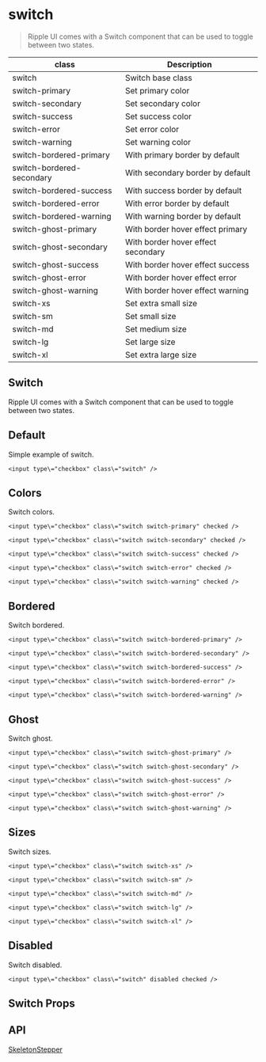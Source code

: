 # switch

> Ripple UI comes with a Switch component that can be used to toggle between two states.

| class                     | Description                        |
| ------------------------- | ---------------------------------- |
| switch                    | Switch base class                  |
| switch-primary            | Set primary color                  |
| switch-secondary          | Set secondary color                |
| switch-success            | Set success color                  |
| switch-error              | Set error color                    |
| switch-warning            | Set warning color                  |
| switch-bordered-primary   | With primary border by default     |
| switch-bordered-secondary | With secondary border by default   |
| switch-bordered-success   | With success border by default     |
| switch-bordered-error     | With error border by default       |
| switch-bordered-warning   | With warning border by default     |
| switch-ghost-primary      | With border hover effect primary   |
| switch-ghost-secondary    | With border hover effect secondary |
| switch-ghost-success      | With border hover effect success   |
| switch-ghost-error        | With border hover effect error     |
| switch-ghost-warning      | With border hover effect warning   |
| switch-xs                 | Set extra small size               |
| switch-sm                 | Set small size                     |
| switch-md                 | Set medium size                    |
| switch-lg                 | Set large size                     |
| switch-xl                 | Set extra large size               |

## Switch

Ripple UI comes with a Switch component that can be used to toggle between two states.

## [​](#default)Default

Simple example of switch.

    <input type\="checkbox" class\="switch" />

## [​](#colors)Colors

Switch colors.

    <input type\="checkbox" class\="switch switch-primary" checked />

    <input type\="checkbox" class\="switch switch-secondary" checked />

    <input type\="checkbox" class\="switch switch-success" checked />

    <input type\="checkbox" class\="switch switch-error" checked />

    <input type\="checkbox" class\="switch switch-warning" checked />

## [​](#bordered)Bordered

Switch bordered.

    <input type\="checkbox" class\="switch switch-bordered-primary" />

    <input type\="checkbox" class\="switch switch-bordered-secondary" />

    <input type\="checkbox" class\="switch switch-bordered-success" />

    <input type\="checkbox" class\="switch switch-bordered-error" />

    <input type\="checkbox" class\="switch switch-bordered-warning" />

## [​](#ghost)Ghost

Switch ghost.

    <input type\="checkbox" class\="switch switch-ghost-primary" />

    <input type\="checkbox" class\="switch switch-ghost-secondary" />

    <input type\="checkbox" class\="switch switch-ghost-success" />

    <input type\="checkbox" class\="switch switch-ghost-error" />

    <input type\="checkbox" class\="switch switch-ghost-warning" />

## [​](#sizes)Sizes

Switch sizes.

    <input type\="checkbox" class\="switch switch-xs" />

    <input type\="checkbox" class\="switch switch-sm" />

    <input type\="checkbox" class\="switch switch-md" />

    <input type\="checkbox" class\="switch switch-lg" />

    <input type\="checkbox" class\="switch switch-xl" />

## [​](#disabled)Disabled

Switch disabled.

    <input type\="checkbox" class\="switch" disabled checked />

## [​](#switch-props)Switch Props

## [​](#api)API

[Skeleton](/docs/components/skeleton)[Stepper](/docs/components/stepper)
